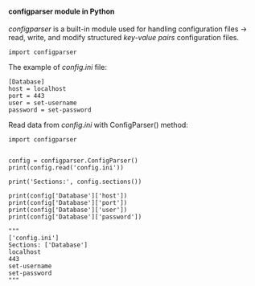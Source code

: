 #### configparser module in Python

_configparser_ is a built-in module used for handling configuration files -> 
read, write, and modify structured _key-value pairs_ configuration files.

```
import configparser
```

The example of _config.ini_ file:

```
[Database]
host = localhost
port = 443
user = set-username
password = set-password
```

Read data from _config.ini_ with ConfigParser() method:

```
import configparser


config = configparser.ConfigParser()
print(config.read('config.ini'))

print('Sections:', config.sections())

print(config['Database']['host'])
print(config['Database']['port'])
print(config['Database']['user'])
print(config['Database']['password'])

"""
['config.ini']
Sections: ['Database']
localhost
443
set-username
set-password
"""
```
